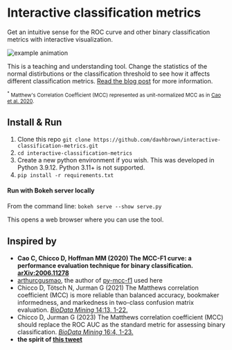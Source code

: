 # Interactive classification metrics
Get an intuitive sense for the ROC curve and other binary classification metrics with interactive visualization.

![example animation](https://github.com/davhbrown/db-lake/blob/dd6b1b7694e2c0fb1be2e6ee9e656bb80ed357c3/interactive_metrics.gif)

This is a teaching and understanding tool. Change the statistics of the normal distirbutions or the classification threshold to see how it affects different classification metrics. [Read the blog post](https://www.glidergrid.xyz/post-archive/understanding-the-roc-curve-and-beyond) for more information.

<sub><sup>*</sup> Matthew's Correlation Coefficient (MCC) represented as unit-normalized MCC as in [Cao et al. 2020](https://arxiv.org/abs/2006.11278).</sub>

## Install & Run
1. Clone this repo `git clone https://github.com/davhbrown/interactive-classification-metrics.git`
1. `cd interactive-classification-metrics`
1. Create a new python environment if you wish. This was developed in Python 3.9.12. Python 3.11+ is not supported.
1. `pip install -r requirements.txt`

#### Run with Bokeh server locally
From the command line:
`bokeh serve --show serve.py`

This opens a web browser where you can use the tool.

## Inspired by
- **Cao C, Chicco D, Hoffman MM (2020) The MCC-F1 curve: a performance evaluation technique for binary classification. [arXiv:2006.11278](https://arxiv.org/abs/2006.11278)**
- [arthurcgusmao](https://github.com/arthurcgusmao), the author of [py-mcc-f1](https://github.com/arthurcgusmao/py-mcc-f1) used here
- Chicco D, Tötsch N, Jurman G (2021) The Matthews correlation coefficient (MCC) is more reliable than balanced accuracy, bookmaker informedness, and markedness in two-class confusion matrix evaluation. [_BioData Mining_ 14:13, 1-22.](https://biodatamining.biomedcentral.com/articles/10.1186/s13040-021-00244-z)
- Chicco D, Jurman G (2023) The Matthews correlation coefficient (MCC) should replace the ROC AUC as the standard metric for assessing binary classification. [_BioData Mining_ 16:4, 1-23.](https://biodatamining.biomedcentral.com/articles/10.1186/s13040-023-00322-4)
- **the spirit of [this tweet](https://twitter.com/adad8m/status/1474754752193830912?t=NBSL0j_DSfBDQfag39YpbQ&s=19)**

